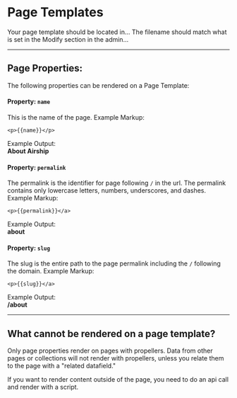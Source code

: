 # Page Templates
Your page template should be located in...
The filename should match what is set in the Modify section in the admin...

---

## Page Properties:
The following properties can be rendered on a Page Template:


#### Property: `name`
This is the name of the page. Example Markup:
```
<p>{{name}}</p>
```
Example Output:  
**About Airship**  


#### Property: `permalink`
The permalink is the identifier for page following `/` in the url. The permalink contains only lowercase letters, numbers, underscores, and dashes. Example Markup:
```
<p>{{permalink}}</a>
```

Example Output:  
**about**


#### Property: `slug`
The slug is the entire path to the page permalink including the `/` following the domain. Example Markup:
```
<p>{{slug}}</a>
```

Example Output:  
**/about**

---

## What cannot be rendered on a page template?
Only page properties render on pages with propellers. Data from other pages or collections will not render with propellers, unless you relate them to the page with a "related datafield."

If you want to render content outside of the page, you need to do an api call and render with a script.
